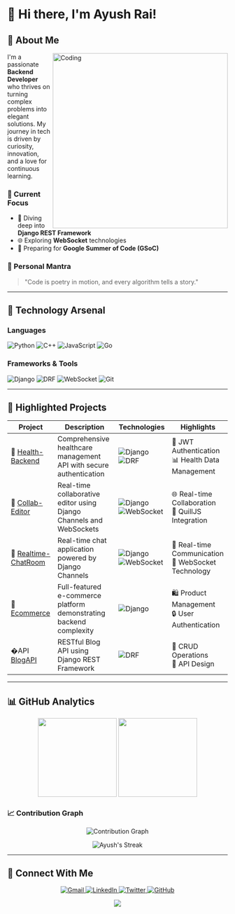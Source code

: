 # 🌟 Hi there, I'm Ayush Rai! &nbsp; 

## 💫 About Me

<img align="right" alt="Coding" width="400" src="https://cdn.dribbble.com/users/1162077/screenshots/3848914/programmer.gif">

I'm a passionate **Backend Developer** who thrives on turning complex problems into elegant solutions. My journey in tech is driven by curiosity, innovation, and a love for continuous learning.

### 🔬 Current Focus
- 🚀 Diving deep into **Django REST Framework**
- 🌐 Exploring **WebSocket** technologies
- 🎯 Preparing for **Google Summer of Code (GSoC)**

### 🌈 Personal Mantra
> "Code is poetry in motion, and every algorithm tells a story." 

---

## 🧰 Technology Arsenal

### Languages
![Python](https://img.shields.io/badge/-Python-3776AB?style=for-the-badge&logo=python&logoColor=white)
![C++](https://img.shields.io/badge/-C++-00599C?style=for-the-badge&logo=c%2B%2B&logoColor=white)
![JavaScript](https://img.shields.io/badge/-JavaScript-F7DF1E?style=for-the-badge&logo=javascript&logoColor=black)
![Go](https://img.shields.io/badge/-Go-00ADD8?style=for-the-badge&logo=go&logoColor=white)

### Frameworks & Tools
![Django](https://img.shields.io/badge/-Django-092E20?style=for-the-badge&logo=django&logoColor=white)
![DRF](https://img.shields.io/badge/-Django%20REST%20Framework-ff1709?style=for-the-badge&logoColor=white)
![WebSocket](https://img.shields.io/badge/-WebSocket-4B32C3?style=for-the-badge)
![Git](https://img.shields.io/badge/-Git-F05032?style=for-the-badge&logo=git&logoColor=white)

---

## 🚀 Highlighted Projects

| Project | Description | Technologies | Highlights |
|---------|-------------|--------------|------------|
| 🏥 [Health-Backend](https://github.com/ayush-github123/Health-Backend) | Comprehensive healthcare management API with secure authentication | ![Django](https://img.shields.io/badge/-Django-092E20?style=flat-square&logo=django&logoColor=white) ![DRF](https://img.shields.io/badge/-Django%20REST%20Framework-ff1709?style=flat-square) | 🔐 JWT Authentication <br> 📊 Health Data Management |
| 📝 [Collab-Editor](https://github.com/ayush-github123/Collab_editor) | Real-time collaborative editor using Django Channels and WebSockets | ![Django](https://img.shields.io/badge/-Django-092E20?style=flat-square&logo=django&logoColor=white) ![WebSocket](https://img.shields.io/badge/-WebSocket-4B32C3?style=flat-square) | 🌐 Real-time Collaboration <br> 📝 QuillJS Integration |
| 💬 [Realtime-ChatRoom](https://github.com/ayush-github123/Realtime-ChatRoom) | Real-time chat application powered by Django Channels | ![Django](https://img.shields.io/badge/-Django-092E20?style=flat-square&logo=django&logoColor=white) ![WebSocket](https://img.shields.io/badge/-WebSocket-4B32C3?style=flat-square) | 🔄 Real-time Communication <br> 📡 WebSocket Technology |
| 🛒 [Ecommerce](https://github.com/ayush-github123/Ecommerce) | Full-featured e-commerce platform demonstrating backend complexity | ![Django](https://img.shields.io/badge/-Django-092E20?style=flat-square&logo=django&logoColor=white) | 🛍️ Product Management <br> 🔒 User Authentication |
| �API [BlogAPI](https://github.com/ayush-github123/BlogAPI) | RESTful Blog API using Django REST Framework | ![DRF](https://img.shields.io/badge/-Django%20REST%20Framework-ff1709?style=flat-square) | 📖 CRUD Operations <br> 🔐 API Design |

---

## 📊 GitHub Analytics

<p align="center">
  <img height="180em" src="https://github-readme-stats.vercel.app/api?username=ayush-github123&show_icons=true&theme=radical&include_all_commits=true&count_private=true"/>
  <img height="180em" src="https://github-readme-stats.vercel.app/api/top-langs/?username=ayush-github123&layout=compact&theme=radical"/>
</p>

### 📈 Contribution Graph
<p align="center">
  <img src="https://github-readme-activity-graph.vercel.app/graph?username=ayush-github123&theme=react-dark" alt="Contribution Graph"/>
</p>

<p align="center">
  <img src="https://github-readme-streak-stats.herokuapp.com/?user=ayush-github123&theme=radical" alt="Ayush's Streak"/>
</p>

---

## 🤝 Connect With Me

<p align="center">
  <a href="mailto:ayushrai31593@gmail.com">
    <img src="https://img.shields.io/badge/Gmail-D14836?style=for-the-badge&logo=gmail&logoColor=white" alt="Gmail"/>
  </a>
  <a href="www.linkedin.com/in/ayush-rai-11a684295">
    <img src="https://img.shields.io/badge/LinkedIn-0077B5?style=for-the-badge&logo=linkedin&logoColor=white" alt="LinkedIn"/>
  </a>
  <a href="https://x.com/AyushRai31593">
    <img src="https://img.shields.io/badge/Twitter-1DA1F2?style=for-the-badge&logo=twitter&logoColor=white" alt="Twitter"/>
  </a>
  <a href="https://github.com/ayush-github123">
    <img src="https://img.shields.io/badge/GitHub-100000?style=for-the-badge&logo=github&logoColor=white" alt="GitHub"/>
  </a>
</p>

<p align="center">
  <img src="https://capsule-render.vercel.app/api?type=waving&color=gradient&height=80&section=footer"/>
</p>




